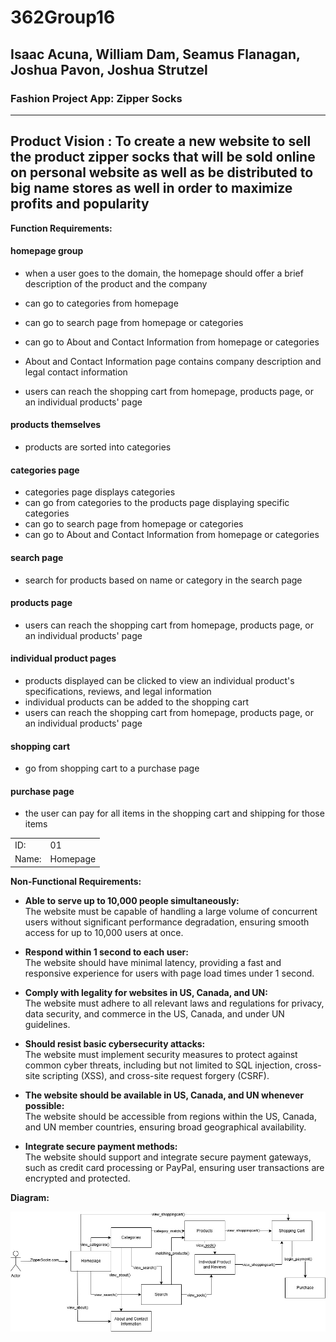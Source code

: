 # 362Group16
## Isaac Acuna, William Dam, Seamus Flanagan, Joshua Pavon, Joshua Strutzel
### Fashion Project App: Zipper Socks

---
**Product Vision :** To create a new website to sell the product zipper socks that will be sold online on personal website as well as be distributed to big name stores as well in order to maximize profits and popularity
---
**Function Requirements:**

#### homepage group
- when a user goes to the domain, the homepage should offer a brief description of the product and the company
- can go to categories from homepage
- can go to search page from homepage or categories
- can go to About and Contact Information from homepage or categories
- About and Contact Information page contains company description and legal contact information


- users can reach the shopping cart from homepage, products page, or an individual products' page

#### products themselves
- products are sorted into categories

#### categories page
- categories page displays categories
- can go from categories to the products page displaying specific categories
- can go to search page from homepage or categories
- can go to About and Contact Information from homepage or categories


#### search page
- search for products based on name or category in the search page


#### products page
- users can reach the shopping cart from homepage, products page, or an individual products' page


#### individual product pages
- products displayed can be clicked to view an individual product's specifications, reviews, and legal information
- individual products can be added to the shopping cart
- users can reach the shopping cart from homepage, products page, or an individual products' page

#### shopping cart
- go from shopping cart to a purchase page

#### purchase page
- the user can pay for all items in the shopping cart and shipping for those items


|       |          |
| ----- | -------- |
| ID:   | 01       |
| Name: | Homepage |



**Non-Functional Requirements:**
- **Able to serve up to 10,000 people simultaneously:**  
  The website must be capable of handling a large volume of concurrent users without significant performance degradation, ensuring smooth access for up to 10,000 users at once.

- **Respond within 1 second to each user:**  
  The website should have minimal latency, providing a fast and responsive experience for users with page load times under 1 second.

- **Comply with legality for websites in US, Canada, and UN:**  
  The website must adhere to all relevant laws and regulations for privacy, data security, and commerce in the US, Canada, and under UN guidelines.

- **Should resist basic cybersecurity attacks:**  
  The website must implement security measures to protect against common cyber threats, including but not limited to SQL injection, cross-site scripting (XSS), and cross-site request forgery (CSRF).

- **The website should be available in US, Canada, and UN whenever possible:**  
  The website should be accessible from regions within the US, Canada, and UN member countries, ensuring broad geographical availability.

- **Integrate secure payment methods:**  
  The website should support and integrate secure payment gateways, such as credit card processing or PayPal, ensuring user transactions are encrypted and protected.

**Diagram:**

![CPSC_362_Group_Activity.jpg](https://github.com/jstrutzel01-cmd/362Group16/blob/6545f45a71ced4d7dc15d85b863cb64efb4d8609/CPSC%20362%20Group%20Activity%202.jpg)

